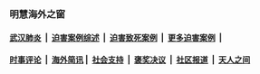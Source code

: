 
### 明慧海外之窗

####  [武汉肺炎](indexes/365.md?t=06260001) &nbsp;|&nbsp;  [迫害案例综述](indexes/328.md?t=06260001) &nbsp;|&nbsp; [迫害致死案例](indexes/277.md?t=06260001)  &nbsp;|&nbsp; [更多迫害案例](indexes/81.md?t=06260001)  &nbsp;|&nbsp; 
####  [时事评论](indexes/19.md?t=06260001) &nbsp;|&nbsp; [海外简讯](indexes/245.md?t=06260001)&nbsp;|&nbsp;  [社会支持](indexes/140.md?t=06260001) &nbsp;|&nbsp; [褒奖决议](indexes/282.md?t=06260001) &nbsp;|&nbsp; [社区报道](indexes/91.md?t=06260001)  &nbsp;|&nbsp; [天人之间](indexes/78.md?t=06260001) 

